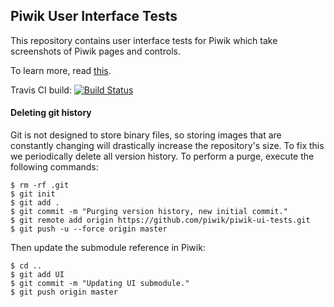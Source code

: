 ## Piwik User Interface Tests

This repository contains user interface tests for Piwik which take screenshots of Piwik pages and controls.

To learn more, read [this](https://github.com/piwik/piwik/blob/master/tests/README.screenshots.md).
 
Travis CI build:  [![Build Status](https://travis-ci.org/piwik/piwik-ui-tests.png?branch=master)](https://travis-ci.org/piwik/piwik-ui-tests)

#### Deleting git history

Git is not designed to store binary files, so storing images that are constantly changing will drastically increase the repository's size. To fix this we periodically delete all version history. To perform a purge, execute the following commands:

    $ rm -rf .git
    $ git init
    $ git add .
    $ git commit -m "Purging version history, new initial commit."
    $ git remote add origin https://github.com/piwik/piwik-ui-tests.git
    $ git push -u --force origin master

Then update the submodule reference in Piwik:

    $ cd ..
    $ git add UI
    $ git commit -m "Updating UI submodule."
    $ git push origin master